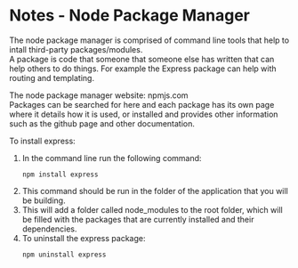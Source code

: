 # Notes - Node Package Manager

The node package manager is comprised of command line tools that help to intall third-party packages/modules.  
A package is code that someone that someone else has written that can help others to do things. For example the Express package can help with routing and templating.

The node package manager website: npmjs.com  
Packages can be searched for here and each package has its own page where it details how it is used, or installed and provides other information such as the github page and other documentation.

To install express:
1. In the command line run the following command:
    ```
    npm install express
    ```
2. This command should be run in the folder of the application that you will be building.
3. This will add a folder called node_modules to the root folder, which will be filled with the packages that are currently installed and their dependencies.
4. To uninstall the express package: 
    ```
    npm uninstall express
    ```
